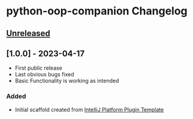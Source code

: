 <!-- Keep a Changelog guide -> https://keepachangelog.com -->

# python-oop-companion Changelog

## [Unreleased]

## [1.0.0] - 2023-04-17

- First public release
- Last obvious bugs fixed
- Basic Functionality is working as intended

### Added
- Initial scaffold created from [IntelliJ Platform Plugin Template](https://github.com/JetBrains/intellij-platform-plugin-template)

[Unreleased]: https://github.com/intenics/pycharm-file-names/compare/v0.2.1...HEAD
[0.2.1]: https://github.com/intenics/pycharm-file-names/commits/v0.2.1

